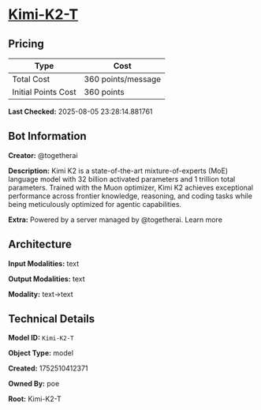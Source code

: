 # [Kimi-K2-T](https://poe.com/Kimi-K2-T)

## Pricing

| Type | Cost |
|------|------|
| Total Cost | 360 points/message |
| Initial Points Cost | 360 points |

**Last Checked:** 2025-08-05 23:28:14.881761


## Bot Information

**Creator:** @togetherai

**Description:** Kimi K2 is a state-of-the-art mixture-of-experts (MoE) language model with 32 billion activated parameters and 1 trillion total parameters. Trained with the Muon optimizer, Kimi K2 achieves exceptional performance across frontier knowledge, reasoning, and coding tasks while being meticulously optimized for agentic capabilities.

**Extra:** Powered by a server managed by @togetherai. Learn more


## Architecture

**Input Modalities:** text

**Output Modalities:** text

**Modality:** text->text


## Technical Details

**Model ID:** `Kimi-K2-T`

**Object Type:** model

**Created:** 1752510412371

**Owned By:** poe

**Root:** Kimi-K2-T
